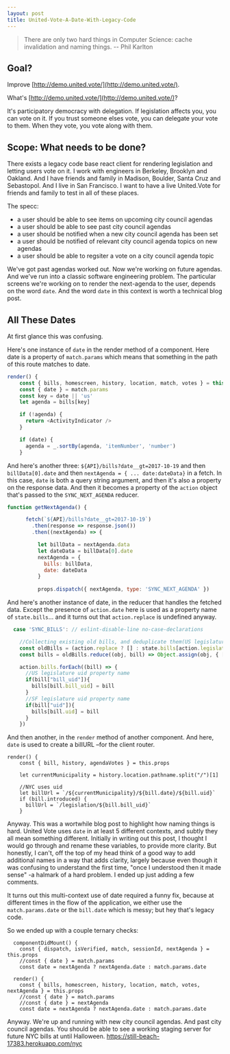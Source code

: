 ```yaml
---
layout: post
title: United-Vote-A-Date-With-Legacy-Code
---
```

> There are only two hard things in Computer Science: cache invalidation and naming things.
>-- Phil Karlton
## Goal?

Improve [http://demo.united.vote/](http://demo.united.vote/).

What's [http://demo.united.vote/](http://demo.united.vote/)?

It's participatory democracy with delegation. If legislation affects you, you can vote on it. If you trust someone elses vote, you can delegate your vote to them. When they vote, you vote along with them.

## Scope: What needs to be done?

There exists a legacy code base react client for rendering legislation and letting users vote on it. I work with engineers in Berkeley, Brooklyn and Oakland. And I have friends and family in Madison, Boulder, Santa Cruz and Sebastopol. And I live in San Francisco. I want to have a live United.Vote for friends and family to test in all of these places.

The specc: 
- a user should be able to see items on upcoming city council agendas
- a user should be able to see past city council agendas
- a user should be notified when a new city council agenda has been set
- a user should be notified of relevant city council agenda topics on new agendas
- a user should be able to regsiter a vote on a city council agenda topic

We've got past agendas worked out. Now we're working on future agendas. And we've run into a classic software engineering problem. The particular screens we're working on to render the next-agenda to the user, depends on the word `date`. And the word `date` in this context is worth a technical blog post.

## All These Dates

At first glance this was confusing.

Here's one instance of `date` in the render method of a component. Here date is a property of `match.params` which means that something in the path of this route matches to date.

``` js
render() {
    const { bills, homescreen, history, location, match, votes } = this.props
    const { date } = match.params
    const key = date || 'us'
    let agenda = bills[key]

    if (!agenda) {
      return <ActivityIndicator />
    }

    if (date) {
      agenda = _.sortBy(agenda, 'itemNumber', 'number')
    }
```

And here's another three: `${API}/bills?date__gt=2017-10-19` and then `billData[0].date` and then `nextAgenda = { ... date:dateData}` in a fetch. In this case, `date` is both a query string argument, and then it's also a property on the response data. And then it becomes a property of the `action` object that's passed to the `SYNC_NEXT_AGENDA` reducer.

``` js
function getNextAgenda() {

      fetch(`${API}/bills?date__gt=2017-10-19`)
        .then(response => response.json())
        .then((nextAgenda) => {

          let billData = nextAgenda.data
          let dateData = billData[0].date
          nextAgenda = {
            bills: billData,
            date: dateData
          }
          
          props.dispatch({ nextAgenda, type: 'SYNC_NEXT_AGENDA' })
```

And here's another instance of date, in the reducer that handles the fetched data. Except the presence of `action.date` here is used as a property name of `state.bills`... and it turns out that `action.replace` is undefined anyway.

``` js
  case 'SYNC_BILLS': // eslint-disable-line no-case-declarations

    //Collecting existing old bills, and deduplicate them(US legislature API has dupes)
    const oldBills = (action.replace ? [] : state.bills[action.legislature || action.date] || [])
    const bills = oldBills.reduce((obj, bill) => Object.assign(obj, { [bill.bill_uid]: bill }), {})

    action.bills.forEach((bill) => {
      //US legislature uid property name
      if(bill["bill_uid"]){
        bills[bill.bill_uid] = bill
      }
      //SF legislature uid property name
      if(bill["uid"]){
        bills[bill.uid] = bill
      }
    })
```

And then another, in the `render` method of another component. And here, `date` is used to create a billURL –for the client router.

```
render() {
    const { bill, history, agendaVotes } = this.props

    let currentMunicipality = history.location.pathname.split("/")[1]

    //NYC uses uid
    let billUrl = `/${currentMunicipality}/${bill.date}/${bill.uid}`
    if (bill.introduced) {
      billUrl = `/legislation/${bill.bill_uid}`
    }
```

Anyway. This was a wortwhile blog post to highlight how naming things is hard. United Vote uses `date` in at least 5 different contexts, and subtly they all mean something different. Initially in writing out this post, I thought I would go through and rename these variables, to provide more clarity. But honestly, I can't, off the top of my head think of a good way to add additional names in a way that adds clarity, largely because even though it was confusing to understand the first time, "once I understood then it made sense" -a halmark of a hard problem. I ended up just adding a few comments.

It turns out this multi-context use of date required a funny fix, because at different times in the flow of the application, we either use the `match.params.date` or the `bill.date` which is messy; but hey that's legacy code.

So we ended up with a couple ternary checks:

```
  componentDidMount() {
    const { dispatch, isVerified, match, sessionId, nextAgenda } = this.props
    //const { date } = match.params
    const date = nextAgenda ? nextAgenda.date : match.params.date
```

```
  render() {
    const { bills, homescreen, history, location, match, votes, nextAgenda } = this.props
    //const { date } = match.params
    //const { date } = nextAgenda
    const date = nextAgenda ? nextAgenda.date : match.params.date
```

Anyway. We're up and running with new city council agendas. And past city council agendas. You should be able to see a working staging server for future NYC bills at until Halloween. https://still-beach-17383.herokuapp.com/nyc






